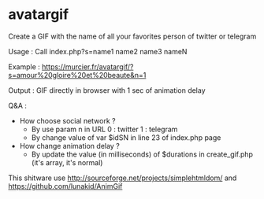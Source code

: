 # avatargif
Create a GIF with the name of all your favorites person of twitter or telegram

Usage : 
Call index.php?s=name1 name2 name3 nameN

Example : https://murcier.fr/avatargif/?s=amour%20gloire%20et%20beaute&n=1

Output : 
GIF directly in browser with 1 sec of animation delay 

Q&A :

 - How choose social network ? 
   * By use param n in URL
   0 : twitter
   1 : telegram
   * By change value of var $idSN in line 23 of index.php page 
 - How change animation delay ?
   * By update the value (in milliseconds) of $durations in create_gif.php (it's array, it's normal)  
   

This shitware use http://sourceforge.net/projects/simplehtmldom/ and https://github.com/lunakid/AnimGif 
